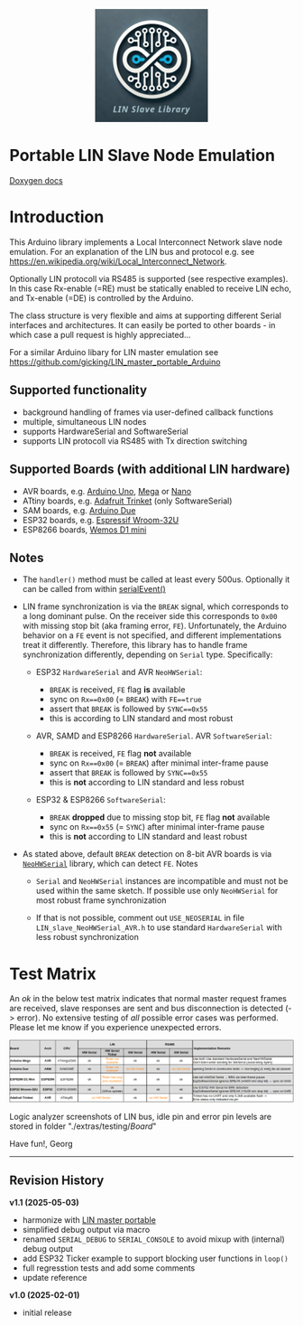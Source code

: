 <p align="center">
  <img width="200" height="200" src="./extras/documentation/Logo_large.jpg">
</p>

Portable LIN Slave Node Emulation
==================================

[Doxygen docs](https://gicking.github.io/LIN_slave_portable_Arduino/extras/documentation/html/index.html)


# Introduction

This Arduino library implements a Local Interconnect Network slave node emulation. For an explanation of the LIN bus and protocol e.g. see https://en.wikipedia.org/wiki/Local_Interconnect_Network.

Optionally LIN protocoll via RS485 is supported (see respective examples). In this case Rx-enable (=RE) must be statically enabled to receive LIN echo, and Tx-enable (=DE) is controlled by the Arduino. 

The class structure is very flexible and aims at supporting different Serial interfaces and architectures. It can easily be ported to other boards - in which case a pull request is highly appreciated... 

For a similar Arduino libary for LIN master emulation see https://github.com/gicking/LIN_master_portable_Arduino

## Supported functionality
  - background handling of frames via user-defined callback functions 
  - multiple, simultaneous LIN nodes
  - supports HardwareSerial and SoftwareSerial
  - supports LIN protocoll via RS485 with Tx direction switching
  
## Supported Boards (with additional LIN hardware)
  - AVR boards, e.g. [Arduino Uno](https://store.arduino.cc/products/arduino-uno-rev3), [Mega](https://store.arduino.cc/products/arduino-mega-2560-rev3) or [Nano](https://store.arduino.cc/products/arduino-nano)
  - ATtiny boards, e.g. [Adafruit Trinket](https://www.adafruit.com/product/1501) (only SoftwareSerial)
  - SAM boards, e.g. [Arduino Due](https://store.arduino.cc/products/arduino-due)
  - ESP32 boards, e.g. [Espressif Wroom-32U](https://www.etechnophiles.com/esp32-dev-board-pinout-specifications-datasheet-and-schematic/) 
  - ESP8266 boards, [Wemos D1 mini](https://www.wemos.cc/en/latest/d1/d1_mini.html)


## Notes

  - The `handler()` method must be called at least every 500us. Optionally it can be called from within [serialEvent()](https://reference.arduino.cc/reference/de/language/functions/communication/serial/serialevent/)

  - LIN frame synchronization is via the `BREAK` signal, which corresponds to a long dominant pulse. On the receiver side this corresponds to `0x00` with missing stop bit (aka framing error, `FE`). Unfortunately, the Arduino behavior on a `FE` event is not specified, and different implementations treat it differently. Therefore, this library has to handle frame synchronization differently, depending on `Serial` type. Specifically:

    - ESP32 `HardwareSerial` and AVR `NeoHWSerial`:
      - `BREAK` is received, `FE` flag **is** available
      - sync on `Rx==0x00` (= `BREAK`) with `FE==true` 
      - assert that `BREAK` is followed by `SYNC==0x55`
      - this is according to LIN standard and most robust

    - AVR, SAMD and ESP8266 `HardwareSerial`. AVR `SoftwareSerial`:
      - `BREAK` is received, `FE` flag **not** available
      - sync on `Rx==0x00` (= `BREAK`) after minimal inter-frame pause
      - assert that `BREAK` is followed by `SYNC==0x55`
      - this is **not** according to LIN standard and less robust

    - ESP32 & ESP8266 `SoftwareSerial`: 
      - `BREAK` **dropped** due to missing stop bit, `FE` flag **not** available
      - sync on `Rx==0x55` (= `SYNC`) after minimal inter-frame pause
      - this is **not** according to LIN standard and least robust
  
  - As stated above, default `BREAK` detection on 8-bit AVR boards is via [`NeoHWSerial`](https://github.com/gicking/NeoHWSerial) library, which can detect `FE`. Notes

    - `Serial` and `NeoHWSerial` instances are incompatible and must not be used within the same sketch. If possible use only `NeoHWSerial` for most robust frame synchronization
    
    - If that is not possible, comment out `USE_NEOSERIAL` in file `LIN_slave_NeoHWSerial_AVR.h` to use standard `HardwareSerial` with less robust synchronization


# Test Matrix

An *ok* in the below test matrix indicates that normal master request frames are received, slave responses are sent and bus disconnection is detected (-> error). No extensive testing of *all* possible error cases was performed. Please let me know if you experience unexpected errors.

![Test Matrix](./extras/testing/Board_Tests.png?)

Logic analyzer screenshots of LIN bus, idle pin and error pin levels are stored in folder "./extras/testing/*Board*"


Have fun!, Georg

----------------

Revision History
----------------

**v1.1 (2025-05-03)**
  - harmonize with [LIN master portable](https://github.com/gicking/LIN_master_portable_Arduino)
  - simplified debug output via macro
  - renamed `SERIAL_DEBUG` to `SERIAL_CONSOLE` to avoid mixup with (internal) debug output
  - add ESP32 Ticker example to support blocking user functions in `loop()`
  - full regresstion tests and add some comments
  - update reference

**v1.0 (2025-02-01)**
  - initial release

